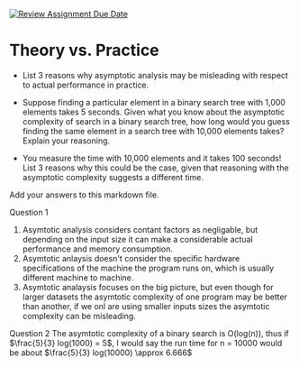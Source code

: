 [![Review Assignment Due Date](https://classroom.github.com/assets/deadline-readme-button-24ddc0f5d75046c5622901739e7c5dd533143b0c8e959d652212380cedb1ea36.svg)](https://classroom.github.com/a/FgMJElkj)
# Theory vs. Practice

- List 3 reasons why asymptotic analysis may be misleading with respect to
  actual performance in practice.

- Suppose finding a particular element in a binary search tree with 1,000
  elements takes 5 seconds. Given what you know about the asymptotic complexity
  of search in a binary search tree, how long would you guess finding the same
  element in a search tree with 10,000 elements takes? Explain your reasoning.

- You measure the time with 10,000 elements and it takes 100 seconds! List 3
  reasons why this could be the case, given that reasoning with the asymptotic
  complexity suggests a different time.

Add your answers to this markdown file.

Question 1
1) Asymtotic analysis considers contant factors as negligable, but depending on the input size it can make a considerable actual performance and memory consumption.
2) Asymtotic anlaysis doesn't consider the specific hardware specifications of the machine the program runs on, which is usually different machine to machine.
3) Asymtotic analaysis focuses on the big picture, but even though for larger datasets the asymtotic complexity of one program may be better than another, if we onl are using smaller inputs sizes the asymtotic complexity can be misleading. 

Question 2
The asymtotic complexity of a binary search is O(log(n)), thus if $\frac{5}{3} log(1000) = 5$, I would say the run time for n = 10000 would be about $\frac{5}{3} log(10000) \approx 6.666$